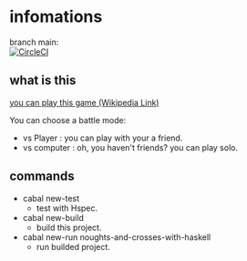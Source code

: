 # infomations

branch main:  
[![CircleCI](https://circleci.com/gh/kotarou1192/noughts_and_crosses_with_haskell/tree/main.svg?style=svg)](https://circleci.com/gh/kotarou1192/noughts_and_crosses_with_haskell/tree/main)

## what is this

[you can play this game (Wikipedia Link)](https://en.wikipedia.org/wiki/Tic-tac-toe)

You can choose a battle mode:
- vs Player : you can play with your a friend.
- vs computer : oh, you haven't friends? you can play solo.

## commands

- cabal new-test
  - test with Hspec.
- cabal new-build
  - build this project.
- cabal new-run noughts-and-crosses-with-haskell
  - run builded project.
